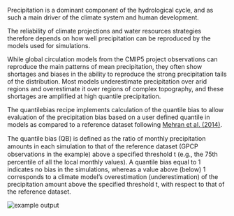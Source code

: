 Precipitation is a dominant component of the hydrological cycle, and as such a main driver of the climate system and human development. 

The reliability of climate projections and water resources strategies therefore depends on how well precipitation can be reproduced by the models used for simulations. 

While global circulation models from the CMIP5 project observations can reproduce the main patterns of mean precipitation, they often show shortages and biases in the ability to reproduce the strong precipitation tails of the distribution. 
Most models underestimate precipitation over arid regions and overestimate it over regions of complex topography, and these shortages are amplified at high quantile precipitation. 

The quantilebias recipe implements calculation of the quantile bias to allow evaluation of the precipitation bias based on a user defined quantile in models as compared to a reference dataset following [Mehran et al. (2014)]( https://doi.org/10.1002/2013JD021152). 

The quantile bias (QB) is deﬁned as the ratio of monthly precipitation amounts in each simulation to that of the reference dataset (GPCP observations in the example) above a speciﬁed threshold t (e.g., the 75th percentile of all the local monthly values). A quantile bias equal to 1 indicates no bias in the simulations, whereas a value above (below) 1 corresponds to a climate model’s overestimation (underestimation) of the precipitation amount above the specified threshold t, with respect to that of the reference dataset.

![example output](diagnosticsdata/quantilebias/quantilebias_thumbnail.png "Example Output")

